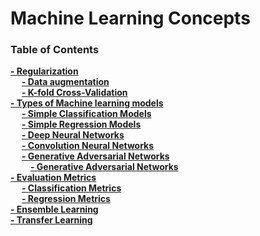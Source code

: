 # Machine Learning Concepts

### Table of Contents
**[- Regularization](Evaluation.md)**<br>
&emsp; **[- Data augmentation](Evaluation.md#Test)**<br>
&emsp; **[- K-fold Cross-Validation](#usage-instructions)**<br>
**[- Types of Machine learning models](#installation-instructions)**<br>
&emsp; **[- Simple Classification Models](#usage-instructions)**<br>
&emsp; **[- Simple Regression Models](#usage-instructions)**<br>
&emsp; **[- Deep Neural Networks](#usage-instructions)**<br>
&emsp; **[- Convolution Neural Networks](#usage-instructions)**<br>
&emsp; **[- Generative Adversarial Networks](#usage-instructions)**<br>
&emsp;&emsp; **[- Generative Adversarial Networks](models/GAN/SimpleGAN.py)**<br>
**[- Evaluation Metrics](#troubleshooting)**<br>
&emsp; **[- Classification Metrics](#usage-instructions)**<br>
&emsp; **[- Regression Metrics](#usage-instructions)**<br>
**[- Ensemble Learning](#troubleshooting)**<br>
**[- Transfer Learning](#troubleshooting)**<br>
